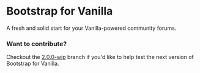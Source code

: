 # Bootstrap for Vanilla

A fresh and solid start for your Vanilla-powered community forums.


### Want to contribute?

Checkout the [2.0.0-wip](tree/2.0.0-wip) branch if you'd like to help test the next version of Bootstrap for Vanilla.